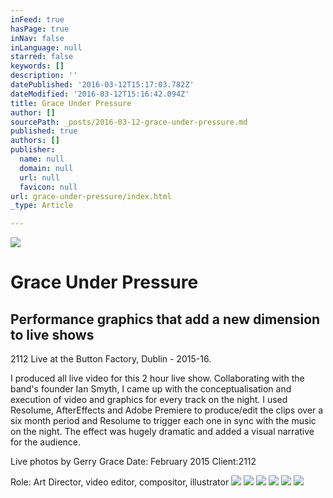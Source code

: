 ```yaml
---
inFeed: true
hasPage: true
inNav: false
inLanguage: null
starred: false
keywords: []
description: ''
datePublished: '2016-03-12T15:17:03.782Z'
dateModified: '2016-03-12T15:16:42.094Z'
title: Grace Under Pressure
author: []
sourcePath: _posts/2016-03-12-grace-under-pressure.md
published: true
authors: []
publisher:
  name: null
  domain: null
  url: null
  favicon: null
url: grace-under-pressure/index.html
_type: Article

---
```

![](https://the-grid-user-content.s3-us-west-2.amazonaws.com/820a9415-6d58-44c3-892b-4ac24fc9a7e1.jpg)

# Grace Under Pressure

## Performance graphics that add a new dimension to live shows

2112 Live at the Button Factory, Dublin - 2015-16\. 

I produced all live video for this 2 hour live show. Collaborating with the band's founder Ian Smyth, I came up with the conceptualisation and execution of video and graphics for every track on the night. I used Resolume, AfterEffects and Adobe Premiere to produce/edit the clips over a six month period and Resolume to trigger each one in sync with the music on the night. The effect was hugely dramatic and added a visual narrative for the audience. 

Live photos by Gerry Grace
Date: February 2015 Client:2112 

Role: Art Director, video editor, compositor, illustrator
![](https://the-grid-user-content.s3-us-west-2.amazonaws.com/90d28d28-6059-4c23-a752-3b95e4eed562.jpg)
![](https://the-grid-user-content.s3-us-west-2.amazonaws.com/0e25a443-0dbb-4faa-bcb9-ee720aff544e.jpg)
![](https://the-grid-user-content.s3-us-west-2.amazonaws.com/4ac60c7b-2ec2-4d6c-8cd7-ae1181a72967.jpg)
![](https://the-grid-user-content.s3-us-west-2.amazonaws.com/3f31bcb5-4ce9-46cb-8458-95d4a8fbfa42.jpg)
![](https://the-grid-user-content.s3-us-west-2.amazonaws.com/bb702073-dd36-4d12-912c-a788283f8ed1.jpg)
![](https://the-grid-user-content.s3-us-west-2.amazonaws.com/f0636ee9-f7ce-430a-9f87-bc8d3d0901cc.jpg)
